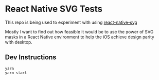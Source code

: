 # React Native SVG Tests

This repo is being used to experiment with using
[react-native-svg](https://github.com/react-native-community/react-native-svg)

Mostly I want to find out how feasible it would be to use the power of SVG
masks in a React Native environment to help the iOS achieve design parity with
desktop.

## Dev Instructions

```
yarn
yarn start
```
